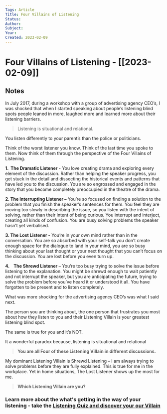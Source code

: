 ```yaml
---
Tags: Article
Title: Four Villains of Listening
Status: 
Author: 
Subject: 
Year: 
Created: 2023-02-09
---
```

# Four Villains of Listening - [[2023-02-09]]
## Notes

In July 2017, during a workshop with a group of advertising agency CEO’s, I was shocked that when I started speaking about people’s listening blind spots people leaned in more, laughed more and learned more about their listening barriers.

> Listening is situational and relational.

You listen differently to your parent’s than the police or politicians.

Think of the worst listener you know. Think of the last time you spoke to them. Now think of them through the perspective of the Four Villains of Listening.

**1.  The Dramatic Listener** \- You love creating drama and exploring every element of the discussion. Rather than helping the speaker progress, you get stuck in the detail and dissecting the historical events and patterns that have led you to the discussion. You are so engrossed and engaged in the story that you become completely preoccupied in the theatre of the drama.

**2\. The Interrupting Listener –** You’re so focused on finding a solution to the problem that you finish the speaker’s sentences for them. You feel they are moving too slowly in describing the issue, so you listen with the intent of solving, rather than their intent of being curious. You interrupt and interject, creating all kinds of confusion. You are busy solving problems the speaker hasn’t yet verbalised.

**3\. The Lost Listener -** You’re in your own mind rather than in the conversation. You are so absorbed with your self-talk you don’t create enough space for the dialogue to land in your mind, you are so busy thinking about your last thought or your next thought that you can’t focus on the discussion. You are lost before you even turn up.

**4.    The Shrewd Listener** – You’re too busy trying to solve the issue before listening to the explanation. You might be shrewd enough to wait patiently and not interrupt the speaker, but you are anticipating the future, trying to solve the problem before you’ve heard it or understood it all. You have forgotten to be present and to listen completely.

What was more shocking for the advertising agency CEO’s was what I said next.

The person you are thinking about, the one person that frustrates you most about how they listen to you and their Listening Villain is your greatest listening blind spot.

The same is true for you and it’s NOT.

It a wonderful paradox because, listening is situational and relational

> **You are all Four of these Listening Villain in different discussions.**

My dominant Listening Villain is Shrewd Listening – I am always trying to solve problems before they are fully explained. This is true for me in the workplace. Yet in home situations, The Lost Listener shows up the most for me.

> **Which Listening Villain are you?**

### Learn more about the what's getting in the way of your listening - take the [Listening Quiz and discover your our Villain](http://www.listeningquiz.com/)
